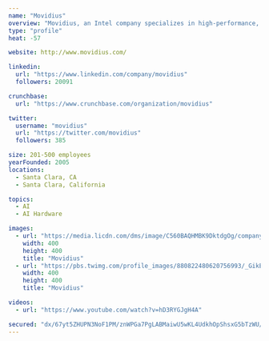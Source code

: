 ```yaml
---
name: "Movidius"
overview: "Movidius, an Intel company specializes in high-performance, ultra-low power vision processor chips, for advanced visual intelligence and AI applications on modern devices such smart cameras, drones, robots and wearable devices."
type: "profile"
heat: -57

website: http://www.movidius.com/

linkedin:
  url: "https://www.linkedin.com/company/movidius"
  followers: 20091

crunchbase:
  url: "https://www.crunchbase.com/organization/movidius"

twitter:
  username: "movidius"
  url: "https://twitter.com/movidius"
  followers: 385

size: 201-500 employees
yearFounded: 2005
locations:
  - Santa Clara, CA
  - Santa Clara, California

topics:
  - AI
  - AI Hardware

images:
  - url: "https://media.licdn.com/dms/image/C560BAQHMBK9DktdgOg/company-logo_200_200/0?e=2159024400&v=beta&t=j1MaElL4ULYzb76NINOkt-hkMqv0RnBWqPMg9fUbqjE"
    width: 400
    height: 400
    title: "Movidius"
  - url: "https://pbs.twimg.com/profile_images/880822480620756993/_GikEhZy_400x400.jpg"
    width: 400
    height: 400
    title: "Movidius"

videos:
  - url: "https://www.youtube.com/watch?v=hD3RYGJgH4A"

secured: "dx/67yt5ZHUPN3NoF1PM/znWPGa7PgLABMaiwU5wKL4UdkhOpShsxG5bTzWU/9NehnI/S3Gcu0PTu4Z9znegKMPmWFnIbNcvrKgBEoiydiwSwgUv7SaJTOVoC7EtNiDGFtC+YOLi+Vn8gXeFopRDaZ2eqPElMBiulqNier7SfmkcstdUQP4UAHPS3gkxNTEAyfXmydu2pZJwIAw947CnVdpvfenq/Wf8QZviln0VcygZa4/inAePKltxqmbCFKOsKLoFC09cL1c2a2XJc4rTGg==;jynHYiapSIuGmpztoKYnJw=="
---
```


